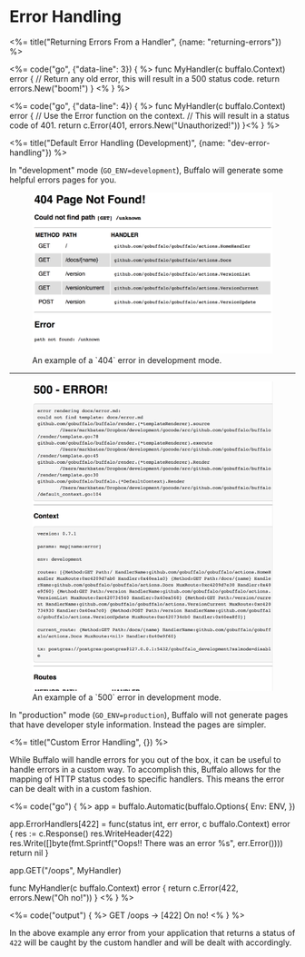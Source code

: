 # Error Handling

<%= title("Returning Errors From a Handler", {name: "returning-errors"}) %>

<div class="code-snippet">
  <%= code("go", {"data-line": 3}) { %>
func MyHandler(c buffalo.Context) error {
  // Return any old error, this will result in a 500 status code.
  return errors.New("boom!")
}
<% } %>

<%= code("go", {"data-line": 4}) { %>
func MyHandler(c buffalo.Context) error {
  // Use the Error function on the context.
  // This will result in a status code of 401.
  return c.Error(401, errors.New("Unauthorized!"))
}<% } %>
</div>


<%= title("Default Error Handling (Development)", {name: "dev-error-handling"}) %>

In "development" mode (`GO_ENV=development`), Buffalo will generate some helpful errors pages for you.

<figure>
  <img src="/assets/images/404_example.png" title="screenshot">
  <figcaption>An example of a `404` error in development mode.</figcaption>
</figure>

---

<figure>
  <img src="/assets/images/500_example.png" title="screenshot">
  <figcaption>An example of a `500` error in development mode.</figcaption>
</figure>

In "production" mode (`GO_ENV=production`), Buffalo will not generate pages that have developer style information. Instead the pages are simpler.

<%= title("Custom Error Handling", {}) %>

While Buffalo will handle errors for you out of the box, it can be useful to handle errors in a custom way. To accomplish this, Buffalo allows for the mapping of HTTP status codes to specific handlers. This means the error can be dealt with in a custom fashion.

<div class="code-tabs">
<%= code("go") { %>
app = buffalo.Automatic(buffalo.Options{
  Env: ENV,
})

app.ErrorHandlers[422] = func(status int, err error, c buffalo.Context) error {
  res := c.Response()
  res.WriteHeader(422)
  res.Write([]byte(fmt.Sprintf("Oops!! There was an error %s", err.Error())))
  return nil
}

app.GET("/oops", MyHandler)

func MyHandler(c buffalo.Context) error {
  return c.Error(422, errors.New("Oh no!"))
}
<% } %>

<%= code("output") { %>
  GET /oops -> [422] On no!
<% } %>
</div>

In the above example any error from your application that returns a status of `422` will be caught by the custom handler and will be dealt with accordingly.

